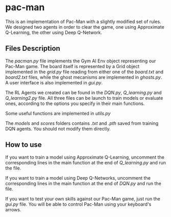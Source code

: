 # pac-man

This is an implementation of Pac-Man with a slightly modified set of rules.
We designed two agents in order to clear the game, one using Approximate Q-Learning, the other using Deep Q-Network.

## Files Description

The *pacman.py* file implements the Gym AI Env object representing our Pac-Man game. The board itself is represented by a Grid object implemented in the *grid.py* file reading from either one of the *board.txt* and *board2.txt* files, while the ghost mecanisms are implemented in *ghosts.py*. A user interface is also implemented in *gui.py*.

The RL Agents we created can be found in the *DQN.py*, *Q_learning.py* and *Q_learning2.py* file. All three files can be launch to train models or evaluate ones, according to the options you specify in their main functions.

Some useful functions are implemented in *utils.py*

The *models* and *scores* folders contains *.txt* and *.pth* saved from training DQN agents. You should not modify them directly.

## How to use

If you want to train a model using Approximate Q-Learning, uncomment the corresponding lines in the main function at the end of *Q_learning.py* and run the file.

If you want to train a model using Deep Q-Networks, uncomment the corresponding lines in the main function at the end of *DQN.py* and run the file.

If you want to test your own skills against our Pac-Man game, just run the *gui.py* file. You will be able to control Pac-Man using your keyboard's arrows.